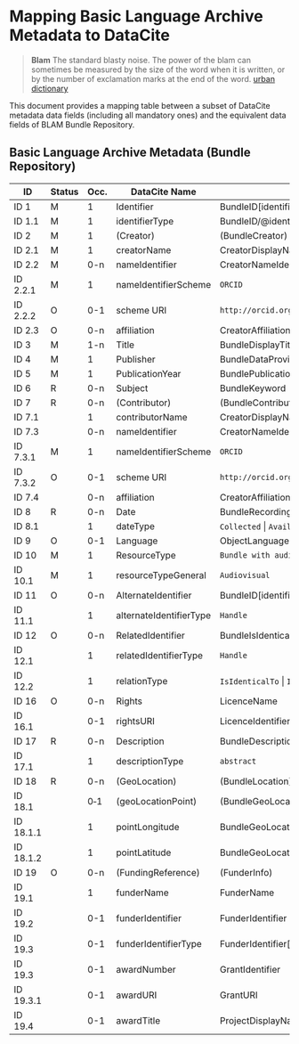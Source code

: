 # Mapping Basic Language Archive Metadata to DataCite

> **Blam** The standard blasty noise. The power of the blam can sometimes be measured by the size of the word when it is written, or by the number of exclamation marks at the end of the word.
>           [urban dictionary](http://www.urbandictionary.com/define.php?term=blam&defid=305474)

This document provides a mapping table between a subset of DataCite metadata data fields (including all mandatory ones) and the equivalent data fields of  BLAM Bundle Repository.

## Basic Language Archive Metadata (Bundle Repository)

ID | Status | Occ. | DataCite Name | BLAM
---|--------|------|---------------|------
ID 1 | M | 1 | Identifier | BundleID[identifierType="DOI"] 
ID 1.1 | M | 1 | identifierType | BundleID/@identifierType
ID 2 | M | 1 | (Creator) | (BundleCreator)
ID 2.1 | M | 1 | creatorName | CreatorDisplayName
ID 2.2 | M | 0-n | nameIdentifier | CreatorNameIdentifier[identifierType="ORCID"]
ID 2.2.1 | M | 1 | nameIdentifierScheme | `ORCID`
ID 2.2.2 | O | 0-1 | scheme URI | `http://orcid.org`
ID 2.3 | O | 0-n | affiliation | CreatorAffiliation
ID 3 | M | 1-n | Title | BundleDisplayTitle[lang('en')]
ID 4 | M | 1 | Publisher | BundleDataProvider
ID 5 | M |  1 | PublicationYear | BundlePublicationYear
ID 6 | R | 0-n | Subject | BundleKeyword
ID 7 | R | 0-n | (Contributor) | (BundleContributor) 
ID 7.1 | | 1 | contributorName | CreatorDisplayName
ID 7.3 | | 0-n | nameIdentifier | CreatorNameIdentifier[identifierType="ORCID"]
ID 7.3.1 | M | 1 | nameIdentifierScheme | `ORCID`
ID 7.3.2 | O | 0-1 | scheme URI | `http://orcid.org`
ID 7.4 | | 0-n | affiliation | CreatorAffiliation
ID 8 | R | 0-n | Date | BundleRecordingDate \| AvailabilityDate
ID 8.1 | | 1 | dateType | `Collected` \| `Available`
ID 9 | O | 0-1 | Language | ObjectLanguageISO639-3Code
ID 10 | M | 1 | ResourceType | `Bundle with audio-visual resources`
ID 10.1 | M | 1 |  resourceTypeGeneral | `Audiovisual`
ID 11 | O | 0-n | AlternateIdentifier | BundleID[identifierType="Handle"]
ID 11.1 | | 1 | alternateIdentifierType | `Handle`
ID 12 | O | 0-n | RelatedIdentifier | BundleIsIdenticalTo \| BundleIsDerivedFrom \| BundleIsPartOfCollection \| FilePID
ID 12.1 | | 1 | relatedIdentifierType | `Handle`
ID 12.2 | | 1 | relationType | `IsIdenticalTo` \| `IsDerivedFrom` \| `IsPartOf` \| `HasPart`
ID 16 | O | 0-n | Rights | LicenceName
ID 16.1 | | 0-1 | rightsURI | LicenceIdentifier
ID 17 | R | 0-n | Description | BundleDescription[lang('en')]
ID 17.1 | | 1 | descriptionType | `abstract`
ID 18 | R | 0-n | (GeoLocation) | (BundleLocation) 
ID 18.1 | | 0‐1 | (geoLocationPoint) | (BundleGeoLocation)
ID 18.1.1 | | 1 | pointLongitude | BundleGeoLocation/substring-after(., ' ')
ID 18.1.2 | | 1 | pointLatitude | BundleGeoLocation/substring-before(., ' ')
ID 19 | O | 0-n | (FundingReference) | (FunderInfo)
ID 19.1 | | 1 | funderName | FunderName
ID 19.2 | | 0-1 | funderIdentifier | FunderIdentifier
ID 19.3 | | 0-1 | funderIdentifierType | FunderIdentifier[FunderIdentifierType="ISNI"\|FunderIdentifierType="GRID"\|FunderIdentifierType="CrossrefFunder"\|FunderIdentifierType="Other"]
ID 19.3 | | 0-1 | awardNumber | GrantIdentifier
ID 19.3.1 | | 0-1 | awardURI | GrantURI
ID 19.4 | | 0-1 | awardTitle | ProjectDisplayName
